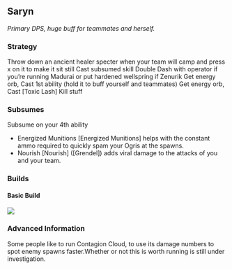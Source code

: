 ## Saryn
*Primary DPS, huge buff for teammates and herself.*

### Strategy
Throw down an ancient healer specter when your team will camp and press x on it to make it sit still
Cast subsumed skill
Double Dash with operator if you’re running Madurai or put hardened wellspring if Zenurik
Get energy orb, 
Cast 1st ability (hold it to buff yourself and teammates)
Get energy orb, 
Cast [Toxic Lash]
Kill stuff

### Subsumes
Subsume on your 4th ability
* Energized Munitions
[Energized Munitions] helps with the constant ammo required to quickly spam your Ogris at the spawns.
* Nourish
[Nourish] ([Grendel]) adds viral damage to the attacks of you and your team. 

### Builds
#### Basic Build
![](media/builds_saryn_basic.png)

### Advanced Information
Some people like to run Contagion Cloud, to use its damage numbers to spot enemy spawns faster.Whether or not this is worth running is still under investigation.

